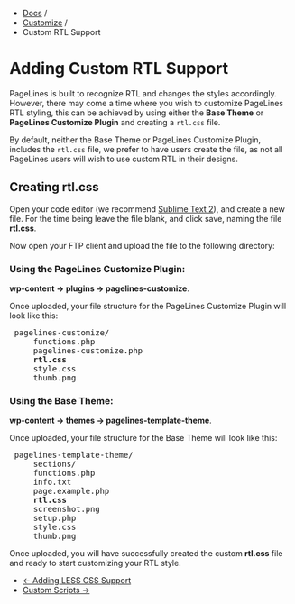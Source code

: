 <div class="row-fluid">
  <div class="span12">
    <ul class="breadcrumb">
        <li><a href="http://docs.pagelines.com/">Docs</a> <span class="divider">/</span></li>
        <li><a href="http://docs.pagelines.com/customize">Customize</a> <span class="divider">/</span></li>
        <li class="active">Custom RTL Support</li>
    </ul>
  </div>
</div>

# Adding Custom RTL Support #

PageLines is built to recognize RTL and changes the styles accordingly. However, there may come a time where you wish to customize PageLines RTL styling, this can be achieved by using either the **Base Theme** or **PageLines Customize Plugin** and creating a `rtl.css` file.

By default, neither the Base Theme or PageLines Customize Plugin, includes the `rtl.css` file, we prefer to have users create the file, as not all PageLines users will wish to use custom RTL in their designs.

## Creating  rtl.css ##

Open your code editor (we recommend [Sublime Text 2](http://www.sublimetext.com/2)), and create a new file. For the time being leave the file blank, and click save, naming the file **rtl.css**.

Now open your FTP client and upload the file to the following directory:

### Using the PageLines Customize Plugin:

**wp-content &rarr; plugins &rarr; pagelines-customize**.

Once uploaded, your file structure for the PageLines Customize Plugin will look like this:

<pre>
<i class="icon-folder-open"></i> pagelines-customize/
	<i class="icon-file"></i> functions.php
	<i class="icon-file"></i> pagelines-customize.php
	<i class="icon-file"></i> <strong>rtl.css</strong>
	<i class="icon-file"></i> style.css
	<i class="icon-file"></i> thumb.png
</pre>

### Using the Base Theme:

**wp-content &rarr; themes &rarr; pagelines-template-theme**.

Once uploaded, your file structure for the Base Theme will look like this:

<pre>
<i class="icon-folder-open"></i> pagelines-template-theme/
	<i class="icon-folder-open"></i> sections/
	<i class="icon-file"></i> functions.php
	<i class="icon-file"></i> info.txt
	<i class="icon-file"></i> page.example.php
	<i class="icon-file"></i> <strong>rtl.css</strong>
	<i class="icon-file"></i> screenshot.png
	<i class="icon-file"></i> setup.php
	<i class="icon-file"></i> style.css
	<i class="icon-file"></i> thumb.png
</pre>

Once uploaded, you will have successfully created the custom **rtl.css** file and ready to start customizing your RTL style.

<div class="row-fluid">
	<div class="span12">
		<ul class="pager">
			<li class="pull-left"><a href="http://docs.pagelines.com/customize/adding-less-css-support">&larr; Adding LESS CSS Support</a></li>
  			<li class="pull-right"><a href="http://docs.pagelines.com/customize/adding-custom-scripts">Custom Scripts &rarr;</i></a></li>
		</ul>
	</div>
</div>